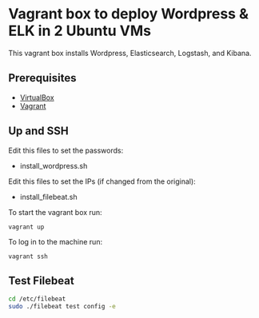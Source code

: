# Vagrant box to deploy Wordpress & ELK in 2 Ubuntu VMs

This vagrant box installs Wordpress, Elasticsearch, Logstash, and Kibana.

## Prerequisites

- [VirtualBox](https://www.virtualbox.org/)
- [Vagrant](http://www.vagrantup.com/)

## Up and SSH

Edit this files to set the passwords:

- install_wordpress.sh

Edit this files to set the IPs (if changed from the original):

- install_filebeat.sh


To start the vagrant box run:

    vagrant up

To log in to the machine run:

    vagrant ssh

## Test Filebeat

```sh
cd /etc/filebeat
sudo ./filebeat test config -e
```

